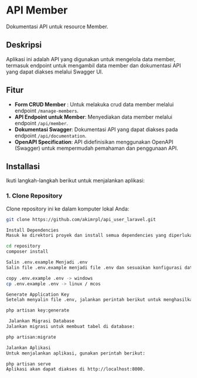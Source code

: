 # API Member

Dokumentasi API untuk resource Member.

## Deskripsi

Aplikasi ini adalah API yang digunakan untuk mengelola data member, termasuk endpoint untuk mengambil data member dan dokumentasi API yang dapat diakses melalui Swagger UI.

## Fitur
- **Form CRUD Member** : Untuk melakuka crud data member melalui endpoint `/manage-members`.
- **API Endpoint untuk Member**: Menyediakan data member melalui endpoint `/api/member`.
- **Dokumentasi Swagger**: Dokumentasi API yang dapat diakses pada endpoint `/api/documentation`.
- **OpenAPI Specification**: API didefinisikan menggunakan OpenAPI (Swagger) untuk mempermudah pemahaman dan penggunaan API.

## Installasi

Ikuti langkah-langkah berikut untuk menjalankan aplikasi:

### 1. Clone Repository

Clone repository ini ke dalam komputer lokal Anda:

```bash
git clone https://github.com/akimrpl/api_user_laravel.git

Install Dependencies
Masuk ke direktori proyek dan install semua dependencies yang diperlukan:

cd repository
composer install

Salin .env.example Menjadi .env
Salin file .env.example menjadi file .env dan sesuaikan konfigurasi database dan pengaturan lainnya.

copy .env.example .env -> windows
cp .env.example .env -> linux / mcos

Generate Application Key
Setelah menyalin file .env, jalankan perintah berikut untuk menghasilkan aplikasi key:

php artisan key:generate

 Jalankan Migrasi Database
Jalankan migrasi untuk membuat tabel di database:

php artisan:migrate

Jalankan Aplikasi
Untuk menjalankan aplikasi, gunakan perintah berikut:

php artisan serve
Aplikasi akan dapat diakses di http://localhost:8000.
